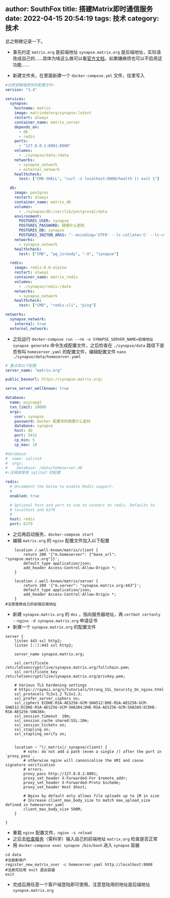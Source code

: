 author: SouthFox
title: 搭建Matrix即时通信服务
date: 2022-04-15 20:54:19
tags: 技术
category: 技术
---

总之稍微记录一下。

<!-- more -->

- 事先约定 `matrix.org` 是前端地址 `synapse.matrix.org` 是后端地址，实际请改成自己的……具体为啥这么做可以看[官方文档](https://matrix-org.github.io/synapse/latest/delegate.html)，如果嫌麻烦也可以不启用这功能……

- 新建文件夹，在里面新建一个 `docker-compose.yml` 文件，往里写入

```yaml
#也感谢糖喵提供的配置文件~
version: "3.4"

services:
  synapse:
    hostname: matrix
    image: matrixdotorg/synapse:latest
    restart: always
    container_name: matrix_server   
    depends_on:
      - db
      - redis
    ports:
      - "127.0.0.1:8001:8008"
    volumes:
      - ./synapse/data:/data
    networks:
      - synapse_network
      - external_network
    healthcheck:
      test: ["CMD-SHELL", "curl -s localhost:8008/health || exit 1"]

  db:
    image: postgres
    restart: always
    container_name: matrix_db
    volumes:
      - ./synapse/db:/var/lib/postgresql/data
    environment:
      POSTGRES_USER: synapse
      POSTGRES_PASSWORD: 随便什么密码
      POSTGRES_DB: synapse
      POSTGRES_INITDB_ARGS: "--encoding='UTF8' --lc-collate='C' --lc-ctype='C'"
    networks:
      - synapse_network
    healthcheck:
      test: ["CMD", "pg_isready", "-U", "synapse"]

  redis:
    image: redis:6.0-alpine
    restart: always
    container_name: matrix_redis  
    volumes:
      - ./synapse/redis:/data
    networks:
      - synapse_network
    healthcheck:
      test: ["CMD", "redis-cli", "ping"]

networks:
  synapse_network:
    internal: true
  external_network:
```

- 之后运行 `docker-compose run --rm -e SYNAPSE_SERVER_NAME=前端地址 synapse generate` 命令生成配置文件，之后检查在 `./synapse/data` 路径下是否有叫 `homeserver.yaml` 的配置文件，编辑配置文件 `nano ./synapse/data/homeserver.yaml`

```yaml
# 重点改以下配置
server_name: "matrix.org"

public_baseurl: https://synapse.matrix.org/

serve_server_wellknown: true

database:
  name: psycopg2
  txn_limit: 10000
  args:
    user: synapse
    password: docker 配置写的随便什么密码
    database: synapse
    host: db
    port: 5432
    cp_min: 5
    cp_max: 10

#database:
#  name: sqlite3
#  args:
#    database: /data/homeserver.db
#↑注释掉使用 sqlite3 的配置

redis:
  # Uncomment the below to enable Redis support.
  #
  enabled: true

  # Optional host and port to use to connect to redis. Defaults to
  # localhost and 6379
  #
  host: redis
  port: 6379
```

- 之后再启动服务，`docker-compose start`
- 编辑 `matrix.org` 的 `nginx` 配置文件加入以下配置

```nginx
    location /.well-known/matrix/client {
        return 200 '{"m.homeserver": {"base_url": "synapse.matrix.org"}}';
        default_type application/json;
        add_header Access-Control-Allow-Origin *;
    }

    location /.well-known/matrix/server {
        return 200 '{"m.server": "synapse.matrix.org:443"}';
        default_type application/json;
        add_header Access-Control-Allow-Origin *;
    }
#注意替换自己的前端后端地址
```

- 新建 `synapse.matrix.org` 的 `dns` ，指向服务器地址，再 `certbot certonly --nginx -d synapse.matrix.org` 申请证书
- 新建一个 `synapse.matrix.org` 的配置文件

```nginx
server {
    listen 443 ssl http2;
    listen [::]:443 ssl http2;

    server_name synapse.matrix.org;

    ssl_certificate /etc/letsencrypt/live/synapse.matrix.org/fullchain.pem;
    ssl_certificate_key /etc/letsencrypt/live/synapse.matrix.org/privkey.pem;

    # Various TLS hardening settings
    # https://raymii.org/s/tutorials/Strong_SSL_Security_On_nginx.html
    ssl_protocols TLSv1.2 TLSv1.3;
    ssl_prefer_server_ciphers on;
    ssl_ciphers ECDHE-RSA-AES256-GCM-SHA512:DHE-RSA-AES256-GCM-SHA512:ECDHE-RSA-AES256-GCM-SHA384:DHE-RSA-AES256-GCM-SHA384:ECDHE-RSA-AES256-SHA384;
    ssl_session_timeout  10m;
    ssl_session_cache shared:SSL:10m;
    ssl_session_tickets on;
    ssl_stapling on;
    ssl_stapling_verify on;


    location ~ ^(/_matrix|/_synapse/client) {
        # note: do not add a path (even a single /) after the port in `proxy_pass`,
        # otherwise nginx will canonicalise the URI and cause signature verification
        # errors.
        proxy_pass http://127.0.0.1:8001;
        proxy_set_header X-Forwarded-For $remote_addr;
        proxy_set_header X-Forwarded-Proto $scheme;
        proxy_set_header Host $host;

        # Nginx by default only allows file uploads up to 1M in size
        # Increase client_max_body_size to match max_upload_size defined in homeserver.yaml
        client_max_body_size 500M;
    }

}
```

- 重载 `nginx` 配置文件，`nginx -s reload`
- 之后去[检查服务](https://federationtester.matrix.org/)（需科学）输入自己的前端地址 `matrix.org` 检查是否正常
- 用 `docker-compose exec synapse /bin/bash` 进入 `synapse` 容器

```shell
cd data
#注册新用户
register_new_matrix_user -c homeserver.yaml http://localhost:8008 
#注册完后用 exit 退出容器
exit
```

- 完成后用任意一个客户端登陆即可使用，注意登陆用的地址是后端地址 `synapse.matrix.org` 
